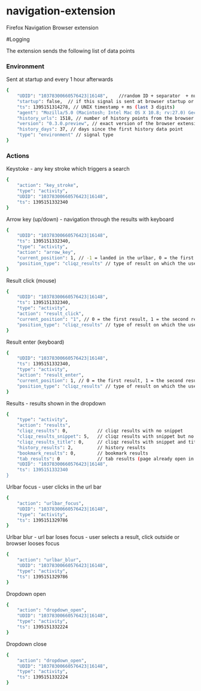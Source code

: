 navigation-extension
====================

Firefox Navigation Browser extension


#Logging

The extension sends the following list of data points

### Environment 
Sent at startup and every 1 hour afterwards

``` bash
{
    "UDID": "10378300660576423|16148",    //random ID + separator  + number of days since (GMT: Thu, 01 Jan 1970 00:00:00 GMT) - unix timestamp - 5 digits
    "startup": false,  // if this signal is sent at browser startup or during a regular interval
    "ts": 1395151314278, // UNIX timestamp + ms (last 3 digits)
    "agent": "Mozilla/5.0 (Macintosh; Intel Mac OS X 10.8; rv:27.0) Gecko/20100101 Firefox/27.0", // user agent from the browser
    "history_urls": 1518, // number of history points from the browser
    "version": "0.3.0.preview", // exact version of the browser extension
    "history_days": 37, // days since the first history data point
    "type": "environment" // signal type
}
```

### Actions 

Keystoke - any key stroke which triggers a search
``` bash
{
    "action": "key_stroke",
    "type": "activity",
    "UDID": "10378300660576423|16148",
    "ts": 1395151332340
}
``` 

Arrow key (up/down) - navigation through the results with keyboard

``` bash
{
    "UDID": "10378300660576423|16148",
    "ts": 1395151332340,
    "type": "activity",
    "action": "arrow_key",
    "current_position": 1, // -1 = landed in the urlbar, 0 = the first result, 1 = the second result ...
    "position_type": "cliqz_results" // type of result on which the user landed (cliqz_results/cliqz_suggestions/history/bookmark/tab_result)
}
``` 


Result click (mouse)

``` bash
{
    "UDID": "10378300660576423|16148",
    "ts": 1395151332340,
    "type": "activity",
    "action": "result_click",
    "current_position": "1", // 0 = the first result, 1 = the second result ...
    "position_type": "cliqz_results" // type of result on which the user landed (cliqz_results/cliqz_suggestions/history/bookmark/tab_result)
}
``` 

Result enter (keyboard)

``` bash
{
    "UDID": "10378300660576423|16148",
    "ts": 1395151332340,
	"type": "activity",
    "action": "result_enter",
    "current_position": 1, // 0 = the first result, 1 = the second result ...
    "position_type": "cliqz_results" // type of result on which the user landed (cliqz_results/cliqz_suggestions/history/bookmark/tab_result)
}
``` 

Results - results shown in the dropdown
``` bash
{
    "type": "activity",
    "action": "results",
	"cliqz_results": 0,           // cliqz results with no snippet
	"cliqz_results_snippet": 5,   // cliqz results with snippet but no title
	"cliqz_results_title": 0,     // cliqz results with snippet and title
	"history_results": 2,         // history results
	"bookmark_results": 0,        // bookmark results
	"tab_results": 0              // tab results (page already open in one of the browser's tabs)
    "UDID": "10378300660576423|16148",
    "ts": 1395151332340
}
``` 

Urlbar focus - user clicks in the url bar
``` bash
{
    "action": "urlbar_focus",
    "UDID": "10378300660576423|16148",
    "type": "activity",
    "ts": 1395151329786
}
``` 

Urlbar blur - url bar loses focus - user selects a result, click outside or browser looses focus
``` bash
{
    "action": "urlbar_blur", 
    "UDID": "10378300660576423|16148",
    "type": "activity",
    "ts": 1395151329786
}
``` 

Dropdown open
``` bash
{
    "action": "dropdown_open", 
    "UDID": "10378300660576423|16148",
    "type": "activity",
    "ts": 1395151332224
}
```

Dropdown close
``` bash
{
    "action": "dropdown_open", 
    "UDID": "10378300660576423|16148",
    "type": "activity",
    "ts": 1395151332224
}
```